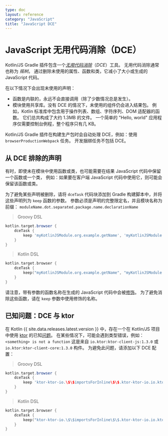 ```yaml
---
type: doc
layout: reference
category: "JavaScript"
title: "JavaScript DCE"
---
```


# JavaScript 无用代码消除（DCE）

Kotlin/JS Gradle 插件包含一个[_无用代码消除_](https://zh.wikipedia.org/wiki/%E6%AD%BB%E7%A2%BC%E5%88%AA%E9%99%A4)（_DCE_）工具。
无用代码消除通常也称为 _<span title="tree shaking">摇树</span>_。
通过删除未使用的属性、函数和类，它减小了大小或生成的 JavaScript 代码。

在以下情况下会出现未使用的声明：

* 函数是内联的，永远不会直接调用（除了少数情况总是发生）。
* 模块使用共享库。没有 DCE 的情况下，未使用的组件仍会进入结果包。
  例如，Kotlin 标准库中包含用于操作列表、数组、字符序列、DOM 适配器的函数。
  它们总共构成了大约 1.3MB 的文件。
  一个简单的 "Hello, world" 应用程序仅需要控制台例程，整个程序只有几 KB。

Kotlin/JS Gradle 插件在构建生产包时会自动处理 DCE，例如：使用 `browserProductionWebpack` 任务。
开发捆绑任务不包括 DCE。

## 从 DCE 排除的声明

有时，即使未在模块中使用函数或类，也可能需要在结果 JavaScript 代码中保留一个函数或一个类，
例如：如果要在客户端 JavaScript 代码中使用它，则可能会保留该函数或类。

为了避免某些声明被删除，请将 `dceTask` 代码块添加到 Gradle 构建脚本中，并将这些声明列为 `keep` 函数的参数。
参数必须是声明的完整限定名，并且模块名称为前缀：
`moduleName.dot.separated.package.name.declarationName`


> Groovy DSL

```groovy
kotlin.target.browser {
    dceTask {
        keep 'myKotlinJSModule.org.example.getName', 'myKotlinJSModule.org.example.User'
    }
}
```





> Kotlin DSL

```kotlin
kotlin.target.browser {
    dceTask {
        keep("myKotlinJSModule.org.example.getName", "myKotlinJSModule.org.example.User" )
    }
}
```




请注意，带有参数的函数名称在生成的 JavaScript 代码中会被[修饰](js-to-kotlin-interop.html#jsname-注解)。
为了避免消除这些函数，请在 `keep` 参数中使用修饰的名称。

## 已知问题：DCE 与 ktor

在 Kotlin {{ site.data.releases.latest.version }} 中，存在一个在 Kotlin/JS 项目中使用 [ktor](https://ktor.io/) 的已知[问题](https://github.com/ktorio/ktor/issues/1339)。
在某些情况下，可能会遇到类型错误，例如：`<something> is not a function`
这是来自 `io.ktor:ktor-client-js:1.3.0` 或 `io.ktor:ktor-client-core:1.3.0` 构件。
为避免此问题，请添加以下 DCE 配置：


> Groovy DSL

```groovy
kotlin.target.browser {
    dceTask {
        keep 'ktor-ktor-io.\$\$importsForInline\$\$.ktor-ktor-io.io.ktor.utils.io'
    }
}
```





> Kotlin DSL

```kotlin
kotlin.target.browser {
    dceTask {
        keep("ktor-ktor-io.\$\$importsForInline\$\$.ktor-ktor-io.io.ktor.utils.io")
    }
}
```



